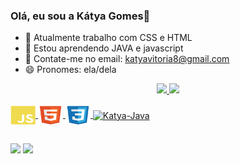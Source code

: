 ### Olá, eu sou a Kátya Gomes👋

- 🔭 Atualmente trabalho com CSS e HTML
- 🌱 Estou aprendendo JAVA e javascript
- 💬 Contate-me no email: katyavitoria8@gmail.com
- 😄 Pronomes: ela/dela
<div align="center">
  <a href="https://github.com/katyagomes">
  <img height="180em" src="https://github-readme-stats.vercel.app/api?username=katyagomes&show_icons=true&theme=tokyonight&include_all_commits=true&count_private=true"/>
  <img height="180em" src="https://github-readme-stats.vercel.app/api/top-langs/?username=katyagomes&layout=compact&langs_count=7&theme=tokyonight"/>
</div>
  <div style="display: inline_block"><br>
  <img align="center" alt="Katya-Js" height="30" width="40" src="https://raw.githubusercontent.com/devicons/devicon/master/icons/javascript/javascript-plain.svg">
  <img align="center" alt="Katya-HTML" height="30" width="40" src="https://raw.githubusercontent.com/devicons/devicon/master/icons/html5/html5-original.svg">
  <img align="center" alt="Katya-CSS" height="30" width="40" src="https://raw.githubusercontent.com/devicons/devicon/master/icons/css3/css3-original.svg">
  <img align="center" alt="Katya-Java" height="30" width="40" src="https://cdn.jsdelivr.net/gh/devicons/devicon/icons/java/java-original.svg">
</div>
  
  ##
 <div> 
  <a href = "mailto:katyavitoria8@gmail.com"><img src="https://img.shields.io/badge/-Gmail-%23333?style=for-the-badge&logo=gmail&logoColor=white" target="_blank"></a>
  <a href="https://www.linkedin.com/in/katya-vyt%C3%B3ria-de-lima-veriato-gomes-b84251222?lipi=urn%3Ali%3Apage%3Ad_flagship3_profile_view_base_contact_details%3Brh8ucVcsR8qqHesCISXycg%3D%3D" target="_blank"><img src="https://img.shields.io/badge/-LinkedIn-%230077B5?style=for-the-badge&logo=linkedin&logoColor=white" target="_blank"></a> 
</div>

